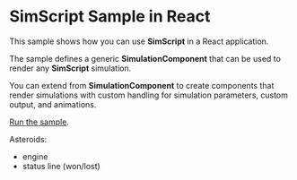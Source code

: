 # SimScript Sample in React

This sample shows how you can use **SimScript** in a React application.

The sample defines a generic **SimulationComponent** that can be used to 
render any **SimScript** simulation. 

You can extend from **SimulationComponent** to create components that 
render simulations with custom handling for simulation parameters,
custom output, and animations.

[Run the sample](https://bernardo-castilho.github.io/simscript/react/).

Asteroids:
- engine
- status line (won/lost)